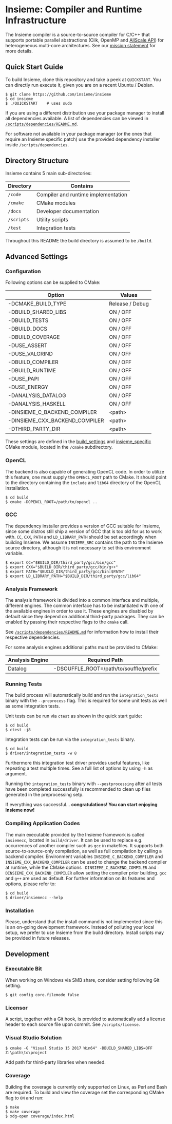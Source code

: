 # Insieme: Compiler and Runtime Infrastructure

The Insieme compiler is a source-to-source compiler for C/C++ that supports
portable parallel abstractions (Cilk, OpenMP and [AllScale API]) for
heterogeneous multi-core architectures. See our [mission statement] for more
details.

[AllScale API]: <http://www.allscale.eu/>
[mission statement]: <http://insieme-compiler.org/mission.html>

## Quick Start Guide

To build Insieme, clone this repository and take a peek at `QUICKSTART`. You
can directly run execute it, given you are on a recent Ubuntu / Debian.

    $ git clone https://github.com/insieme/insieme
    $ cd insieme
    $ ./QUICKSTART    # uses sudo

If you are using a different distribution use your package manager to install
all dependencies available. A list of dependencies can be viewed in
[`/scripts/dependencies/README.md`](scripts/dependencies/README.md).

For software not available in your package manager (or the ones that require an
Insieme specific patch) use the provided dependency installer inside
`/scripts/dependencies`.

## Directory Structure

Insieme contains 5 main sub-directories:

| Directory  | Contains                            |
| ---------- | ----------------------------------- |
| `/code`    | Compiler and runtime implementation |
| `/cmake`   | CMake modules                       |
| `/docs`    | Developer documentation             |
| `/scripts` | Utility scripts                     |
| `/test`    | Integration tests                   |

Throughout this README the build directory is assumed to be `/build`.

## Advanced Settings

### Configuration

Following options can be supplied to CMake:

| Option                         | Values          |
| ------------------------------ | --------------- |
| -DCMAKE_BUILD_TYPE             | Release / Debug |
| -DBUILD_SHARED_LIBS            | ON / OFF        |
| -DBUILD_TESTS                  | ON / OFF        |
| -DBUILD_DOCS                   | ON / OFF        |
| -DBUILD_COVERAGE               | ON / OFF        |
| -DUSE_ASSERT                   | ON / OFF        |
| -DUSE_VALGRIND                 | ON / OFF        |
| -DBUILD_COMPILER               | ON / OFF        |
| -DBUILD_RUNTIME                | ON / OFF        |
| -DUSE_PAPI                     | ON / OFF        |
| -DUSE_ENERGY                   | ON / OFF        |
| -DANALYSIS_DATALOG             | ON / OFF        |
| -DANALYSIS_HASKELL             | ON / OFF        |
| -DINSIEME_C_BACKEND_COMPILER   | \<path\>        |
| -DINSIEME_CXX_BACKEND_COMPILER | \<path\>        |
| -DTHIRD_PARTY_DIR              | \<path\>        |

These settings are defined in the [build_settings] and [insieme_specific] CMake
module, located in the `/cmake` subdirectory.

[build_settings]: <cmake/build_settings.cmake>
[insieme_specific]: <cmake/insieme_specific.cmake>

### OpenCL

The backend is also capable of generating OpenCL code. In order to utilize this
feature, one must supply the `OPENCL_ROOT` path to CMake. It should point to
the directory containing the `include` and `lib64` directory of the OpenCL
installation.

    $ cd build
    $ cmake -DOPENCL_ROOT=/path/to/opencl ..

### GCC

The dependency installer provides a version of GCC suitable for Insieme, since
some distros still ship a version of GCC that is too old for us to work with.
`CC`, `CXX`, `PATH` and `LD_LIBRARY_PATH` should be set accordingly when
building Insieme. We assume `INSIEME_SRC` contains the path to the Insieme
source directory, although it is not necessary to set this environment
variable.

    $ export CC="$BUILD_DIR/third_party/gcc/bin/gcc"
    $ export CXX="$BUILD_DIR/third_party/gcc/bin/g++"
    $ export PATH="$BUILD_DIR/third_party/gcc/bin:$PATH"
    $ export LD_LIBRARY_PATH="$BUILD_DIR/third_party/gcc/lib64"

### Analysis Framework

The analysis framework is divided into a common interface and multiple,
different engines. The common interface has to be instantiated with one of the
available engines in order to use it. These engines are disabled by default
since they depend on additional third-party packages. They can be enabled by
passing their respective flags to the `cmake` call.

See [`/scripts/dependencies/README.md`](scripts/dependencies/README.md) for
information how to install their respective dependencies.

For some analysis engines additional paths must be provided to CMake:

| Analysis Engine | Required Path                                              |
| --------------- | ---------------------------------------------------------- |
| Datalog         | -DSOUFFLE_ROOT=/path/to/souffle/prefix                     |

### Running Tests

The build process will automatically build and run the `integration_tests`
binary with the `--preprocess` flag. This is required for some unit tests as
well as some integration tests.

Unit tests can be run via `ctest` as shown in the quick start guide:

    $ cd build
    $ ctest -j8

Integration tests can be run via the `integration_tests` binary.

    $ cd build
    $ driver/integration_tests -w 8

Furthermore this integration test driver provides useful features, like
repeating a test multiple times. See a full list of options by using `-h` as
argument.

Running the `integration_tests` binary with `--postprocessing` after all tests
have been completed successfully is recommended to clean up files generated in
the preprocessing setp.

If everything was successful...
**congratulations! You can start enjoying Insieme now!**

### Compiling Application Codes

The main executable provided by the Insieme framework is called `insiemecc`,
located in `build/driver`. It can be used to replace e.g. occurrences of
another compiler such as `gcc` in makefiles. It supports both
source-to-source-only compilation, as well as full compilation by calling a
backend compiler.  Environment variables `INSIEME_C_BACKEND_COMPILER` and
`INSIEME_CXX_BACKEND_COMPILER` can be used to change the backend compiler at
runtime, while the CMake options `-DINSIEME_C_BACKEND_COMPILER` and
`-DINSIEME_CXX_BACKEND_COMPILER` allow setting the compiler prior building.
`gcc` and `g++` are used as default. For further information on its features
and options, please refer to:

    $ cd build
    $ driver/insiemecc --help

### Installation

Please, understand that the install command is not implemented since this is an
on-going development framework. Instead of polluting your local setup, we
prefer to use Insieme from the build directory. Install scripts may be provided
in future releases.

## Development

### Executable Bit

When working on Windows via SMB share, consider setting following Git setting.

    $ git config core.filemode false

### Licensor

A script, together with a Git hook, is provided to automatically add a license
header to each source file upon commit. See `/scripts/license`.

### Visual Studio Solution

    $ cmake -G "Visual Studio 15 2017 Win64" -DBUILD_SHARED_LIBS=OFF Z:\path\to\project

Add path for third-party libraries when needed.

### Coverage

Building the coverage is currently only supported on Linux, as Perl and Bash
are required. To build and view the coverage set the corresponding CMake flag
to `ON` and run:

    $ make
    $ make coverage
    $ xdg-open coverage/index.html

